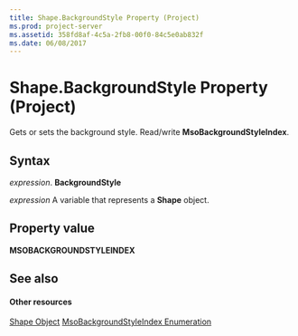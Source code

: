 ```yaml
---
title: Shape.BackgroundStyle Property (Project)
ms.prod: project-server
ms.assetid: 358fd8af-4c5a-2fb8-00f0-84c5e0ab832f
ms.date: 06/08/2017
---
```



# Shape.BackgroundStyle Property (Project)
Gets or sets the background style. Read/write **MsoBackgroundStyleIndex**.

## Syntax

 _expression_. **BackgroundStyle**

 _expression_ A variable that represents a **Shape** object.


## Property value

 **MSOBACKGROUNDSTYLEINDEX**


## See also


#### Other resources


[Shape Object](shape-object-project.md)
[MsoBackgroundStyleIndex Enumeration](http://msdn.microsoft.com/en-us/library/office/ff862530%28v=office.15%29)
